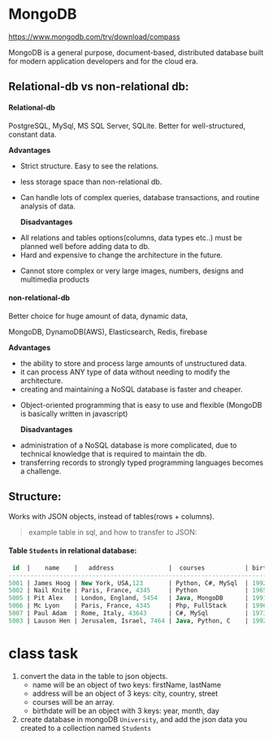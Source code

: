 # MongoDB

https://www.mongodb.com/try/download/compass

MongoDB is a general purpose, document-based, distributed database built for modern application developers and for the cloud era.

## Relational-db vs non-relational db:

#### Relational-db

PostgreSQL, MySql, MS SQL Server, SQLite.
Better for well-structured, constant data.

**Advantages**

- Strict structure. Easy to see the relations.

* less storage space than non-relational db.
* Can handle lots of complex queries, database transactions, and routine analysis of data.

  **Disadvantages**

- All relations and tables options(columns, data types etc..) must be planned well before adding data to db.
- Hard and expensive to change the architecture in the future.

* Cannot store complex or very large images, numbers, designs and multimedia products

#### non-relational-db

Better choice for huge amount of data, dynamic data,

MongoDB, DynamoDB(AWS), Elasticsearch, Redis, firebase

**Advantages**

- the ability to store and process large amounts of unstructured data.
- it can process ANY type of data without needing to modify the architecture.
- creating and maintaining a NoSQL database is faster and cheaper.

* Object-oriented programming that is easy to use and flexible (MongoDB is basically written in javascript)

  **Disadvantages**

- administration of a NoSQL database is more complicated, due to technical knowledge that is required to maintain the db.
- transferring records to strongly typed programming languages becomes a challenge.

## Structure:

Works with JSON objects, instead of tables(rows + columns).

> example table in sql, and how to transfer to JSON:

#### Table `Students` in relational database:

```sql
 id  |    name    |   address               |  courses           | birthdate
-----------------------------------------------------------------------------
5001 | James Hoog | New York, USA,123       | Python, C#, MySql  | 1992, 12, 23
5002 | Nail Knite | Paris, France, 4345     | Python             | 1965, 10, 1
5005 | Pit Alex   | London, England, 5454   | Java, MongoDB      | 1991, 5, 17
5006 | Mc Lyon    | Paris, France, 4345     | Php, FullStack     | 1996, 3, 25
5007 | Paul Adam  | Rome, Italy, 43643      | C#, MySql          | 1973, 2, 14
5003 | Lauson Hen | Jerusalem, Israel, 7464 | Java, Python, C    | 1992, 11, 25
```

# class task

1. convert the data in the table to json objects.
   - name will be an object of two keys: firstName, lastName
   - address will be an object of 3 keys: city, country, street
   - courses will be an array.
   - birthdate will be an object with 3 keys: year, month, day
2. create database in mongoDB `University`, and add the json data you created to a collection named `Students`
